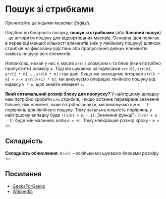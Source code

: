 # Пошук зі стрибками

_Прочитайте це іншими мовами:_
[_English_](README.md).

Подібно до бінарного пошуку, **пошук зі стрибками** (або **блочний пошук**) - 
це алгоритм пошуку для відсортованих масивів. Основна ідея полягає в перевірці 
меншої кількості елементів (ніж у лінійному пошуку) шляхом стрибків на 
фіксовану відстань або пропускання деяких елементів замість пошуку всіх елементів.

Наприклад, нехай у нас є масив `arr[]` розміром `n` та блок (який потрібно пропустити) 
розміру `m`. Тоді ми шукаємо за індексами `arr[0]`, `arr[m]`, `arr[2 * m]`, ..., `arr[k * m]` і так далі.
Якщо ми знаходимо інтервал `arr[k * m] < x < arr[(k+1) * m]`, ми виконуємо операцію лінійного 
пошуку від індексу `k * m`, щоб знайти елемент `x`.

**Який оптимальний розмір блоку для пропуску?**
У найгіршому випадку нам потрібно зробити `n/m` стрибків, і якщо останнє перевірене 
значення більше, ніж елемент, який потрібно знайти, ми виконуємо ще `m - 1` порівнянь 
для лінійного пошуку. Тому загальна кількість порівнянь у найгіршому випадку 
буде `((n/m) + m - 1)`. Значення функції `((n/m) + m - 1)` буде мінімальним, 
коли `m = √n`. Тому найкращий розмір кроку - `m = √n`.

## Складність

**Складність обчислення**: `O(√n)` - оскільки ми шукаємо блоками розміру `√n`.

## Посилання

- [GeeksForGeeks](https://www.geeksforgeeks.org/jump-search/)
- [Wikipedia](https://en.wikipedia.org/wiki/Jump_search)
